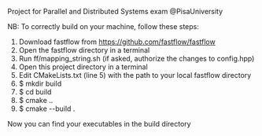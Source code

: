 Project for Parallel and Distributed Systems exam @PisaUniversity

NB: To correctly build on your machine, follow these steps:

1. Download fastflow from https://github.com/fastflow/fastflow
2. Open the fastflow directory in a terminal
3. Run ff/mapping_string.sh (if asked, authorize the changes to config.hpp)
4. Open this project directory in a terminal
5. Edit CMakeLists.txt (line 5) with the path to your local fastflow directory
6. $ mkdir build
7. $ cd build
8. $ cmake ..
9. $ cmake --build .

Now you can find your executables in the build directory
